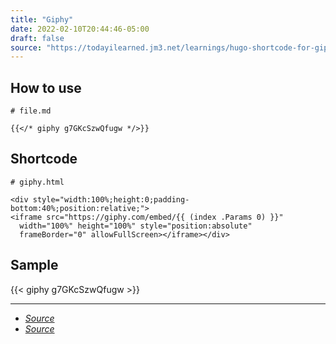 ```yaml
---
title: "Giphy"
date: 2022-02-10T20:44:46-05:00
draft: false
source: "https://todayilearned.jm3.net/learnings/hugo-shortcode-for-giphy-embeds/"
---
```


## How to use

```
# file.md

{{</* giphy g7GKcSzwQfugw */>}}

```

## Shortcode

```
# giphy.html

<div style="width:100%;height:0;padding-bottom:40%;position:relative;">
<iframe src="https://giphy.com/embed/{{ (index .Params 0) }}"
  width="100%" height="100%" style="position:absolute"
  frameBorder="0" allowFullScreen></iframe></div>

```

## Sample

{{< giphy g7GKcSzwQfugw >}}


---

- _[Source](https://todayilearned.jm3.net/learnings/hugo-shortcode-for-giphy-embeds/)_
- _[Source](https://github.com/santosh/hugo-shortcodes/blob/master/layouts/shortcodes/giphy.html)_